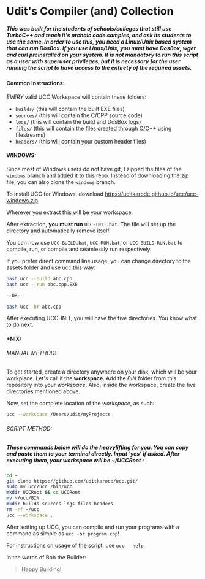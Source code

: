 # Udit's Compiler (and) Collection

##### This was built for the students of schools/colleges that still use TurboC++ and teach it's archaic code samples, and ask its students to use the same. In order to use this, you need a Linux/Unix based system that can run DosBox. If you use Linux/Unix, you must have DosBox, wget and curl preinstalled on your system. It is not mandatory to run this script as a user with superuser privileges, but it is necessary for the user running the script to have access to the entirety of the required assets.

#### Common Instructions:
*EVERY* valid UCC Workspace will contain these folders:
- `builds/` (this will contain the built EXE files)
- `sources/` (this will contain the C/CPP source code)
- `logs/` (this will contain the build and DosBox logs)
- `files/` (this will contain the files created through C/C++ using filestreams)
- `headers/` (this will contain your custom header files)

#### WINDOWS:
Since most of Windows users do not have git, I zipped the files of the `windows` branch and added it to this repo. Instead of downloading the zip file, you can also clone the `windows` branch.

To install UCC for Windows, download https://uditkarode.github.io/ucc/ucc-windows.zip.

Wherever you extract this will be your workspace.

After extraction, **you must run** `UCC-INIT.bat`. The file will set up the directory and automatically remove itself.

You can now use `UCC-BUILD.bat`, `UCC-RUN.bat`, or `UCC-BUILD-RUN.bat` to compile, run, or compile and seamlessly run respectively.

If you prefer direct command line usage, you can change directory to the assets folder and use ucc this way:
```bash
bash ucc --build abc.cpp
bash ucc --run abc.cpp.EXE

--OR--

bash ucc -br abc.cpp
```

After executing UCC-INIT, you will have the five directories. You know what to do next.

#### *NIX:

###### MANUAL METHOD:
To get started, create a directory anywhere on your disk, which will be your workplace. Let's call it the **workspace**. Add the *BIN* folder from this repository into your *workspace*. Also, inside the workspace, create the five directories mentioned above.

Now, set the complete location of the *workspace*, as such:

```bash
ucc --workspace /Users/udit/myProjects
```
###### SCRIPT METHOD:

##### These commands below will do the heavylifting for you. You can copy and paste them to your terminal directly. Input 'yes' if asked. After executing them, your workspace will be ~/UCCRoot :

```bash
cd ~
git clone https://github.com/uditkarode/ucc.git/
sudo mv ucc/ucc /bin/ucc
mkdir UCCRoot && cd UCCRoot
mv ~/ucc/BIN .
mkdir builds sources logs files headers
rm -rf ~/ucc
ucc --workspace .
```

After setting up UCC, you can compile and run your programs with a command as simple as `ucc -br program.cpp`!

For instructions on usage of the script, use `ucc --help`

In the words of Bob the Builder:
> Happy Building!

